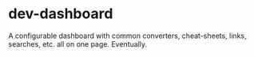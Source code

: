 # dev-dashboard
A configurable dashboard with common converters, cheat-sheets, links, searches, etc. all on one page. Eventually.
